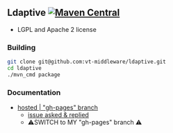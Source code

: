 ## Ldaptive [![Maven Central](https://maven-badges.herokuapp.com/maven-central/org.ldaptive/ldaptive/badge.svg?style=flat)](https://maven-badges.herokuapp.com/maven-central/org.ldaptive/ldaptive) 

* LGPL and Apache 2 license

### Building
```sh
git clone git@github.com:vt-middleware/ldaptive.git
cd ldaptive
./mvn_cmd package
```

### Documentation
* [hosted | "gh-pages" branch](https://github.com/vt-middleware/ldaptive/tree/gh-pages)
  * [issue asked & replied](https://github.com/vt-middleware/ldaptive/issues/280)
  * ⚠️SWITCH to MY "gh-pages" branch ⚠️
